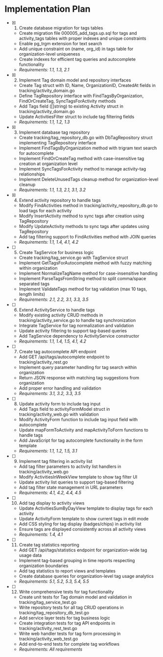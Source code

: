 # Implementation Plan

- [x] 1. Create database migration for tags tables
  - Create migration file 000005_add_tags.up.sql for tags and activity_tags tables with proper indexes and unique constraints
  - Enable pg_trgm extension for text search
  - Add unique constraint on (name, org_id) in tags table for organization-level uniqueness
  - Create indexes for efficient tag queries and autocomplete functionality
  - _Requirements: 1.1, 1.3, 2.1_

- [x] 2. Implement Tag domain model and repository interfaces
  - Create Tag struct with ID, Name, OrganizationID, CreatedAt fields in tracking/activity_domain.go
  - Define TagRepository interface with FindTagsByOrganization, FindOrCreateTag, SyncTagsForActivity methods
  - Add Tags field ([]string) to existing Activity struct in tracking/activity_domain.go
  - Update ActivitiesFilter struct to include tag filtering fields
  - _Requirements: 1.1, 1.2, 1.3_

- [x] 3. Implement database tag repository
  - Create tracking/tag_repository_db.go with DbTagRepository struct implementing TagRepository interface
  - Implement FindTagsByOrganization method with trigram text search for autocomplete
  - Implement FindOrCreateTag method with case-insensitive tag creation at organization level
  - Implement SyncTagsForActivity method to manage activity-tag relationships
  - Implement DeleteUnusedTags cleanup method for organization-level cleanup
  - _Requirements: 1.1, 1.3, 2.1, 3.1, 3.2_

- [x] 4. Extend activity repository to handle tags
  - Modify FindActivities method in tracking/activity_repository_db.go to load tags for each activity
  - Modify InsertActivity method to sync tags after creation using TagRepository
  - Modify UpdateActivity methods to sync tags after updates using TagRepository
  - Add tag filtering support to FindActivities method with JOIN queries
  - _Requirements: 1.1, 1.4, 4.1, 4.2_

- [ ] 5. Create TagService for business logic
  - Create tracking/tag_service.go with TagService struct
  - Implement GetTagsForAutocomplete method with fuzzy matching within organization
  - Implement NormalizeTagName method for case-insensitive handling
  - Implement ParseTagsFromString method to split comma/space separated tags
  - Implement ValidateTags method for tag validation (max 10 tags, length limits)
  - _Requirements: 2.1, 2.2, 3.1, 3.3, 3.5_

- [ ] 6. Extend ActivityService to handle tags
  - Modify existing activity CRUD methods in tracking/activity_service.go to handle tag synchronization
  - Integrate TagService for tag normalization and validation
  - Update activity filtering to support tag-based queries
  - Add TagService dependency to ActivityService constructor
  - _Requirements: 1.1, 1.4, 1.5, 4.1, 4.2_

- [ ] 7. Create tag autocomplete API endpoint
  - Add GET /api/tags/autocomplete endpoint to tracking/activity_rest.go
  - Implement query parameter handling for tag search within organization
  - Return JSON response with matching tag suggestions from organization
  - Add proper error handling and validation
  - _Requirements: 3.1, 3.2, 3.3, 3.5_

- [ ] 8. Update activity form to include tag input
  - Add Tags field to activityFormModel struct in tracking/activity_web.go with validation
  - Modify ActivityForm function to include tag input field with autocomplete
  - Update mapFormToActivity and mapActivityToForm functions to handle tags
  - Add JavaScript for tag autocomplete functionality in the form template
  - _Requirements: 1.1, 1.2, 1.5, 3.1_

- [ ] 9. Implement tag filtering in activity list
  - Add tag filter parameters to activity list handlers in tracking/activity_web.go
  - Modify ActivitiesInWeekView template to show tag filter UI
  - Update activity list queries to support tag-based filtering
  - Add tag filter state management in URL parameters
  - _Requirements: 4.1, 4.2, 4.4, 4.5_

- [ ] 10. Add tag display to activity views
  - Update ActivitiesSumByDayView template to display tags for each activity
  - Update ActivityForm template to show current tags in edit mode
  - Add CSS styling for tag display (badges/chips) in activity list
  - Ensure tags are displayed consistently across all activity views
  - _Requirements: 1.4, 4.1_

- [ ] 11. Create tag statistics reporting
  - Add GET /api/tags/statistics endpoint for organization-wide tag usage data
  - Implement tag-based grouping in time reports respecting organization boundaries
  - Add tag statistics to report views and templates
  - Create database queries for organization-level tag usage analytics
  - _Requirements: 5.1, 5.2, 5.3, 5.4, 5.5_

- [ ] 12. Write comprehensive tests for tag functionality
  - Create unit tests for Tag domain model and validation in tracking/tag_service_test.go
  - Write repository tests for all tag CRUD operations in tracking/tag_repository_db_test.go
  - Add service layer tests for tag business logic
  - Create integration tests for tag API endpoints in tracking/activity_rest_test.go
  - Write web handler tests for tag form processing in tracking/activity_web_test.go
  - Add end-to-end tests for complete tag workflows
  - _Requirements: All requirements_